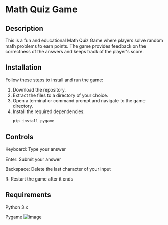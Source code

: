 # Math Quiz Game

## Description
This is a fun and educational Math Quiz Game where players solve random math problems to earn points. The game provides feedback on the correctness of the answers and keeps track of the player's score.

## Installation
Follow these steps to install and run the game:

1. Download the repository.
2. Extract the files to a directory of your choice.
3. Open a terminal or command prompt and navigate to the game directory.
4. Install the required dependencies:
   ```python
   pip install pygame

## Controls
Keyboard: Type your answer

Enter: Submit your answer

Backspace: Delete the last character of your input

R: Restart the game after it ends

## Requirements
Python 3.x

Pygame
![image](https://github.com/user-attachments/assets/cd7567a5-37e6-41bc-af3b-ceb3e97097fe)
